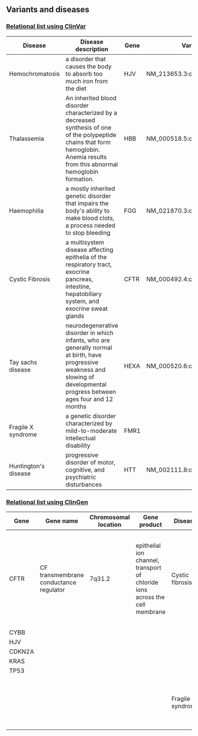 ## Variants and diseases

### [Relational list using ClinVar](https://www.ncbi.nlm.nih.gov/clinvar/)

|Disease|Disease description|Gene|Variants|
|-------|-------------------|----|--------|
|Hemochromatosis|a disorder that causes the body to absorb too much iron from the diet|HJV|NM_213653.3:c.959G>T|
|Thalassemia|	An inherited blood disorder characterized by a decreased synthesis of one of the polypeptide chains that form hemoglobin. Anemia results from this abnormal hemoglobin formation.	|	HBB	|	NM_000518.5:c.*113A>G	|
|Haemophilia|	a mostly inherited genetic disorder that impairs the body's ability to make blood clots, a process needed to stop bleeding	|	FGG	|	NM_021870.3:c.902G>A	|
|Cystic Fibrosis|	a multisystem disease affecting epithelia of the respiratory tract, exocrine pancreas, intestine, hepatobiliary system, and exocrine sweat glands	|	CFTR	|NM_000492.4:c.2T>C|
|Tay sachs disease|	neurodegenerative disorder in which infants, who are generally normal at birth, have progressive weakness and slowing of developmental progress between ages four and 12 months	|	HEXA	|	NM_000520.6:c.1549dup	|
|Fragile X syndrome|	a genetic disorder characterized by mild-to-moderate intellectual disability	|	FMR1	|		|
|Huntington's disease|	progressive disorder of motor, cognitive, and psychiatric disturbances	|	HTT	|	NM_002111.8:c.52CAG[(36_39)]	|


### [Relational list using ClinGen](https://clinicalgenome.org/)

|Gene|Gene name|Chromosomal location|Gene product|Disease|Disease description|
|----|---------|--------------------|------------|-------|-------------------|
|CFTR|CF transmembrane conductance regulator|7q31.2|epithelial ion channel, transport of chloride ions across the cell membrane|Cystic fibrosis|a genetic disorder characterized by the production of sweat with a high salt content and mucus secretions with an abnormal viscosity|		 |
|CYBB|		    |		| 		|		|		 |
|HJV|		    |		|		|		|		 |
|CDKN2A|		|		|		|		|		 |
|KRAS|		    |		|		|		|		 |
|TP53|	    	|		|		|		|		 |
|		|		|		|		|Fragile X syndrome|a genetic disorder characterized by mild-to-moderate intellectual disability|

